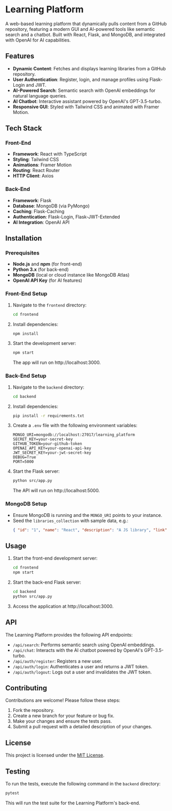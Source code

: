 # Learning Platform

A web-based learning platform that dynamically pulls content from a GitHub repository, featuring a modern GUI and AI-powered tools like semantic search and a chatbot. Built with React, Flask, and MongoDB, and integrated with OpenAI for AI capabilities.

## Features
- **Dynamic Content**: Fetches and displays learning libraries from a GitHub repository.
- **User Authentication**: Register, login, and manage profiles using Flask-Login and JWT.
- **AI-Powered Search**: Semantic search with OpenAI embeddings for natural language queries.
- **AI Chatbot**: Interactive assistant powered by OpenAI's GPT-3.5-turbo.
- **Responsive GUI**: Styled with Tailwind CSS and animated with Framer Motion.

## Tech Stack

### Front-End
- **Framework**: React with TypeScript
- **Styling**: Tailwind CSS
- **Animations**: Framer Motion
- **Routing**: React Router
- **HTTP Client**: Axios

### Back-End
- **Framework**: Flask
- **Database**: MongoDB (via PyMongo)
- **Caching**: Flask-Caching
- **Authentication**: Flask-Login, Flask-JWT-Extended
- **AI Integration**: OpenAI API

## Installation

### Prerequisites
- **Node.js** and **npm** (for front-end)
- **Python 3.x** (for back-end)
- **MongoDB** (local or cloud instance like MongoDB Atlas)
- **OpenAI API Key** (for AI features)

### Front-End Setup
1. Navigate to the `frontend` directory:
   ```bash
   cd frontend
2. Install dependencies:
   ```bash
   npm install
3. Start the development server:
   ```bash
   npm start
   ```
   The app will run on http://localhost:3000.

### Back-End Setup
1. Navigate to the `backend` directory:
   ```bash
   cd backend
2. Install dependencies:
   ```bash
   pip install -r requirements.txt
3. Create a `.env` file with the following environment variables:
   ```
   MONGO_URI=mongodb://localhost:27017/learning_platform
   SECRET_KEY=your-secret-key
   GITHUB_TOKEN=your-github-token
   OPENAI_API_KEY=your-openai-api-key
   JWT_SECRET_KEY=your-jwt-secret-key
   DEBUG=True
   PORT=5000
4. Start the Flask server:
   ```bash
   python src/app.py
   ```
   The API will run on http://localhost:5000.

### MongoDB Setup
- Ensure MongoDB is running and the `MONGO_URI` points to your instance.
- Seed the `libraries_collection` with sample data, e.g.:
  ```json
  { "id": "1", "name": "React", "description": "A JS library", "link": "https://reactjs.org" }
  ```

## Usage

1. Start the front-end development server:
   ```bash
   cd frontend
   npm start
   ```
2. Start the back-end Flask server:
   ```bash
   cd backend
   python src/app.py
   ```
3. Access the application at http://localhost:3000.

## API

The Learning Platform provides the following API endpoints:

- `/api/search`: Performs semantic search using OpenAI embeddings.
- `/api/chat`: Interacts with the AI chatbot powered by OpenAI's GPT-3.5-turbo.
- `/api/auth/register`: Registers a new user.
- `/api/auth/login`: Authenticates a user and returns a JWT token.
- `/api/auth/logout`: Logs out a user and invalidates the JWT token.

## Contributing

Contributions are welcome! Please follow these steps:

1. Fork the repository.
2. Create a new branch for your feature or bug fix.
3. Make your changes and ensure the tests pass.
4. Submit a pull request with a detailed description of your changes.

## License

This project is licensed under the [MIT License](LICENSE).

## Testing

To run the tests, execute the following command in the `backend` directory:

```bash
pytest
```

This will run the test suite for the Learning Platform's back-end.

